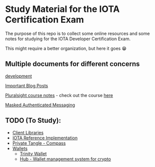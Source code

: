 # Study Material for the IOTA Certification Exam

The purpose of this repo is to collect some online resources and some notes for studying for the IOTA Developer Certification Exam.

This might require a better organization, but here it goes 😁
## Multiple documents for different concerns
[development](development.md)

[Important Blog Posts](important-blog-posts.md)

[Pluralsight course notes](pluralsight-course-notes.md) - check out the course [here](https://www.pluralsight.com/courses/iota-fundamentals)

[Masked Authenticated Messaging](masked-authenticated-messaging.md)

## TODO (To Study):
 - [Client Libraries](https://docs.iota.org/docs/client-libraries/0.1/introduction/overview)
 - [IOTA Reference Implementation](https://docs.iota.org/docs/node-software/0.1/iri/introduction/overview)
 - [Private Tangle - Compass](https://docs.iota.org/docs/compass/0.1/introduction/overview)
 - [Wallets](https://docs.iota.org/docs/wallets/0.1/introduction/overview)
    - [Trinity Wallet](https://docs.iota.org/docs/wallets/0.1/trinity/introduction/overview)
    - [Hub - Wallet management system for crypto](https://docs.iota.org/docs/wallets/0.1/hub/introduction/overview)

